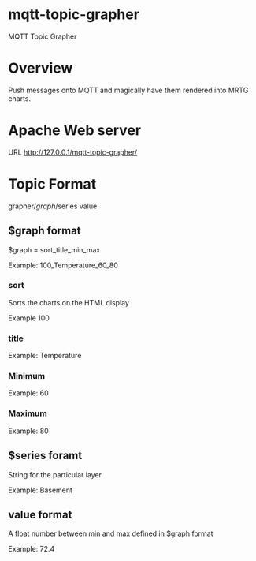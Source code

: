 # mqtt-topic-grapher

MQTT Topic Grapher

# Overview

Push messages onto MQTT and magically have them rendered into MRTG charts.

# Apache Web server

URL http://127.0.0.1/mqtt-topic-grapher/

# Topic Format

grapher/$graph/$series value

## $graph format

$graph = sort\_title\_min\_max


Example: 100\_Temperature\_60\_80

### sort

Sorts the charts on the HTML display

Example 100

### title

Example: Temperature

### Minimum

Example: 60

### Maximum

Example: 80

## $series foramt

String for the particular layer

Example: Basement

## value format

A float number between min and max defined in $graph format

Example: 72.4
